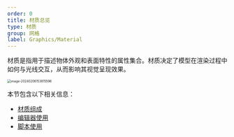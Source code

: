 ```yaml
---
order: 0
title: 材质总览
type: 材质
group: 网格
label: Graphics/Material
---
```


材质是指用于描述物体外观和表面特性的属性集合。材质决定了模型在渲染过程中如何与光线交互，从而影响其视觉呈现效果。

<img src="https://gw.alipayobjects.com/zos/OasisHub/a3f74864-241e-4cd8-9ad4-733c2a0b2cc2/image-20240206153815596.png" alt="image-20240206153815596" style="zoom:50%;" />

本节包含以下相关信息：

- [材质组成](./composition)
- [编辑器使用](./editor)
- [脚本使用](./script)
